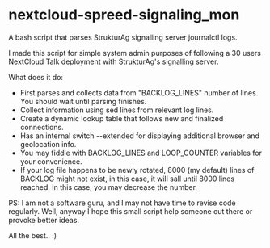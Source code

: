 # nextcloud-spreed-signaling_mon
A bash script that parses StrukturAg signalling server journalctl logs.

I made this script for simple system admin purposes of following a 30 users NextCloud Talk deployment with StrukturAg's signalling server. 

What does it do:
- First parses and collects data from "BACKLOG_LINES" number of lines. You should wait until parsing finishes.
- Collect information using sed lines from relevant log lines.
- Create a dynamic lookup table that follows new and finalized connections. 
- Has an internal switch --extended for displaying additional browser and geolocation info.
- You may fiddle with BACKLOG_LINES and LOOP_COUNTER variables for your convenience.
- If your log file happens to be newly rotated, 8000 (my default) lines of BACKLOG might not exist, in this case, it will sall until 8000 lines reached. In this case, you may decrease the number.

PS: I am not a software guru, and I may not have time to revise code regularly. Well, anyway I hope this small script help someone out there or provoke better ideas.

All the best.. :)
